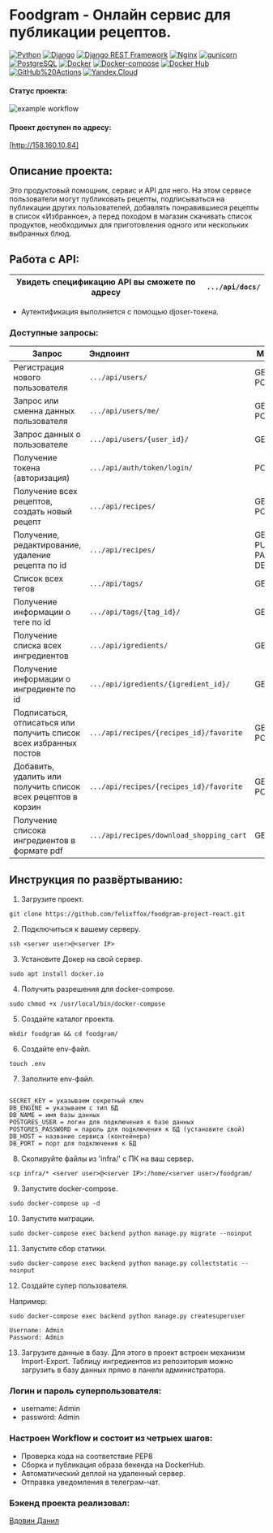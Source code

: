 # Foodgram - Онлайн сервис для публикации рецептов.
[![Python](https://img.shields.io/badge/-Python-464646?style=flat&logo=Python&logoColor=ffffff&color=013220)](https://www.python.org/)
[![Django](https://img.shields.io/badge/-Django-464646?style=flat&logo=Django&logoColor=ffffff&color=013220)](https://www.djangoproject.com/)
[![Django REST Framework](https://img.shields.io/badge/-Django%20REST%20Framework-464646?style=flat&logo=Django%20REST%20Framework&logoColor=ffffff&color=013220)](https://www.django-rest-framework.org/)
[![Nginx](https://img.shields.io/badge/-NGINX-464646?style=flat&logo=NGINX&logoColor=ffffff&color=013220)](https://nginx.org/ru/)
[![gunicorn](https://img.shields.io/badge/-gunicorn-464646?style=flat&logo=gunicorn&logoColor=ffffff&color=013220)](https://gunicorn.org/)
[![PostgreSQL](https://img.shields.io/badge/-PostgreSQL-464646?style=flat&logo=PostgreSQL&logoColor=ffffff&color=013220)](https://www.postgresql.org/)
[![Docker](https://img.shields.io/badge/-Docker-464646?style=flat&logo=Docker&logoColor=ffffff&color=013220)](https://www.docker.com/)
[![Docker-compose](https://img.shields.io/badge/-Docker%20compose-464646?style=flat&logo=Docker&logoColor=ffffff&color=013220)](https://www.docker.com/)
[![Docker Hub](https://img.shields.io/badge/-Docker%20Hub-464646?style=flat&logo=Docker&logoColor=ffffff&color=013220)](https://www.docker.com/products/docker-hub)
[![GitHub%20Actions](https://img.shields.io/badge/-GitHub%20Actions-464646?style=flat&logo=GitHub%20actions&logoColor=ffffff&color=013220)](https://github.com/features/actions)
[![Yandex.Cloud](https://img.shields.io/badge/-Yandex.Cloud-464646?style=flat&logo=Yandex.Cloud&logoColor=ffffff&color=013220)](https://cloud.yandex.ru/)

#### Статус проекта:
![example workflow](https://github.com/felixffox/foodgram-project-react/actions/workflows/foodgram.yml/badge.svg)

#### Проект доступен по адресу:
[http://158.160.10.84]

## Описание проекта:
Это продуктовый помощник, сервис и API для него. На этом сервисе пользователи могут публиковать рецепты, подписываться на публикации других пользователей, добавлять понравившиеся рецепты в список «Избранное», а перед походом в магазин скачивать список продуктов, необходимых для приготовления одного или нескольких выбранных блюд.

## Работа с API:
| Увидеть спецификацию API вы сможете по адресу | `.../api/docs/` |
|--------|:---------|
- Аутентификация выполняется с помощью djoser-токена.

### Доступные запросы:
| Запрос | Эндпоинт | Метод |
|--------|:---------|-------|
| Регистрация нового пользователя |`.../api/users/`| GET, POST |
| Запрос или сменна данных пользователя |`.../api/users/me/`| GET, POST |
| Запрос данных о пользователе |`.../api/users/{user_id}/`| GET |
| Получение токена (авторизация)|`.../api/auth/token/login/`| POST |
| Получение всех рецептов, создать новый рецепт|`.../api/recipes/`| GET, POST |
| Получение, редактирование, удаление рецепта по id|`.../api/recipes/`| GET, PUT, PATCH, DELETE |
| Список всех тегов|`.../api/tags/`| GET |
| Получение информации о теге по id|`.../api/tags/{tag_id}/`| GET |
| Получение списка всех ингредиентов|`.../api/igredients/`| GET |
| Получение информации о ингредиенте по id|`.../api/igredients/{igredient_id}/`| GET |
| Подписаться, отписаться или получить список всех избранных постов |`.../api/recipes/{recipes_id}/favorite`| GET, POST |
| Добавить, удалить или получить список всех рецептов в корзин |`.../api/recipes/{recipes_id}/favorite`| GET, POST |
| Получение списока ингредиентов в формате pdf|`.../api/recipes/download_shopping_cart`| GET |

## Инструкция по развёртыванию:
1. Загрузите проект.
```
git clone https://github.com/felixffox/foodgram-project-react.git
```
2. Подключиться к вашему серверу.
```
ssh <server user>@<server IP>
```
3. Установите Докер на свой сервер.
```
sudo apt install docker.io
```
4. Получить разрешения для docker-compose.
```
sudo chmod +x /usr/local/bin/docker-compose
```
5. Создайте каталог проекта.
```
mkdir foodgram && cd foodgram/
```
6. Создайте env-файл.
```
touch .env
```
7. Заполните env-файл.
```

SECRET_KEY = указываем секретный ключ
DB_ENGINE = указываем c тип БД 
DB_NAME = имя базы данных
POSTGRES_USER = логин для подключения к базе данных
POSTGRES_PASSWORD = пароль для подключения к БД (установите свой)
DB_HOST = название сервиса (контейнера)
DB_PORT = порт для подключения к БД
```
8. Скопируйте файлы из 'infra/' с ПК на ваш сервер.
```
scp infra/* <server user>@<server IP>:/home/<server user>/foodgram/
```
9. Запустите docker-compose.
```
sudo docker-compose up -d
```
10. Запустите миграции.
```
sudo docker-compose exec backend python manage.py migrate --noinput 
```
11. Запустите сбор статики.
```
sudo docker-compose exec backend python manage.py collectstatic --noinput
```
12. Создайте супер пользователя.

Например:

```
sudo docker-compose exec backend python manage.py createsuperuser

Username: Admin
Password: Admin
```

13. Загрузите данные в базу. Для этого в проект встроен механизм Import-Export. Таблицу ингредиентов из репозитория можно загрузить в базу данных прямо в панели администратора.

### Логин и пароль суперпользователя:
- username: Admin
- password: Admin

### Настроен Workflow и состоит из четрыех шагов:
- Проверка кода на соответствие PEP8
- Сборка и публикация образа бекенда на DockerHub.
- Автоматический деплой на удаленный сервер.
- Отправка уведомления в телеграм-чат.


### Бэкенд проекта реализовал:
[Вдовин Данил](https://github.com/felixffox)
